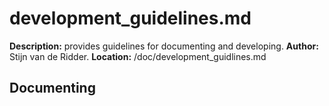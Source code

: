 # development_guidelines.md
**Description:** provides guidelines for documenting and developing.
**Author:** Stijn van de Ridder.
**Location:** /doc/development_guidlines.md

## Documenting
